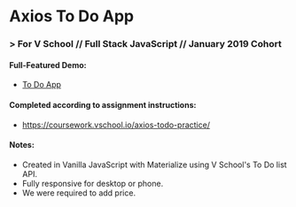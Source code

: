 # Axios To Do App
### > For V School // Full Stack JavaScript // January 2019 Cohort

#### Full-Featured Demo:
- <a href="https://htmlpreview.github.io/?https://github.com/yummywakame/V-School-Assignments/blob/master/projects/week-04/axios-to-do-project/index.html" target="_blank">To Do App</a>

#### Completed according to assignment instructions: 
- https://coursework.vschool.io/axios-todo-practice/

#### Notes:
- Created in Vanilla JavaScript with Materialize using V School's To Do list API.
- Fully responsive for desktop or phone.
- We were required to add price.
